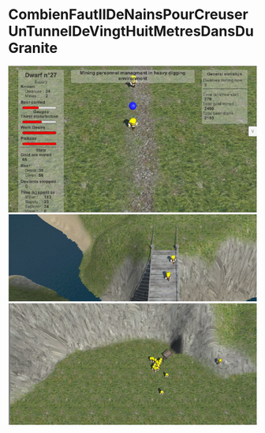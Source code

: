 # CombienFautIlDeNainsPourCreuserUnTunnelDeVingtHuitMetresDansDuGranite

![UI](Images/UI.PNG)
![Bridge](Images/Bridge.PNG)
![Mine](Images/Mine.PNG)
